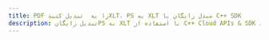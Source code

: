 ---title: PDF را به  تبدیل کنیدXLT، PS به XLT مبدل رایگان یا C++ SDKdescription: تبدیل رایگانPS به XLT با استفاده از C++ Cloud APIs & SDK همچنین اسناد PDF را در Cloud ایجاد، ویرایش و رندر کنید.---